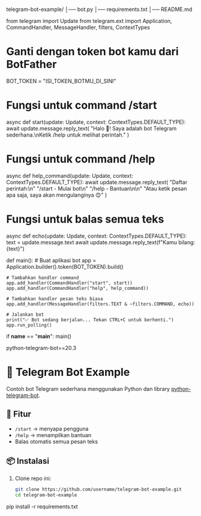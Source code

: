 telegram-bot-example/
│── bot.py
│── requirements.txt
│── README.md

from telegram import Update
from telegram.ext import Application, CommandHandler, MessageHandler, filters, ContextTypes

# Ganti dengan token bot kamu dari BotFather
BOT_TOKEN = "ISI_TOKEN_BOTMU_DI_SINI"

# Fungsi untuk command /start
async def start(update: Update, context: ContextTypes.DEFAULT_TYPE):
    await update.message.reply_text(
        "Halo 👋! Saya adalah bot Telegram sederhana.\nKetik /help untuk melihat perintah."
    )

# Fungsi untuk command /help
async def help_command(update: Update, context: ContextTypes.DEFAULT_TYPE):
    await update.message.reply_text(
        "Daftar perintah:\n"
        "/start - Mulai bot\n"
        "/help - Bantuan\n\n"
        "Atau ketik pesan apa saja, saya akan mengulanginya 😊"
    )

# Fungsi untuk balas semua teks
async def echo(update: Update, context: ContextTypes.DEFAULT_TYPE):
    text = update.message.text
    await update.message.reply_text(f"Kamu bilang: {text}")

def main():
    # Buat aplikasi bot
    app = Application.builder().token(BOT_TOKEN).build()

    # Tambahkan handler command
    app.add_handler(CommandHandler("start", start))
    app.add_handler(CommandHandler("help", help_command))

    # Tambahkan handler pesan teks biasa
    app.add_handler(MessageHandler(filters.TEXT & ~filters.COMMAND, echo))

    # Jalankan bot
    print("✅ Bot sedang berjalan... Tekan CTRL+C untuk berhenti.")
    app.run_polling()

if __name__ == "__main__":
    main()

python-telegram-bot==20.3
# 🤖 Telegram Bot Example

Contoh bot Telegram sederhana menggunakan Python dan library [python-telegram-bot](https://python-telegram-bot.org/).

## 🚀 Fitur
- `/start` → menyapa pengguna
- `/help` → menampilkan bantuan
- Balas otomatis semua pesan teks

## 📦 Instalasi
1. Clone repo ini:
   ```bash
   git clone https://github.com/username/telegram-bot-example.git
   cd telegram-bot-example
pip install -r requirements.txt
